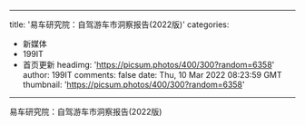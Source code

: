 
---
title: '易车研究院：自驾游车市洞察报告(2022版)'
categories: 
 - 新媒体
 - 199IT
 - 首页更新
headimg: 'https://picsum.photos/400/300?random=6358'
author: 199IT
comments: false
date: Thu, 10 Mar 2022 08:23:59 GMT
thumbnail: 'https://picsum.photos/400/300?random=6358'
---

<div>   
易车研究院：自驾游车市洞察报告(2022版)  
</div>
            